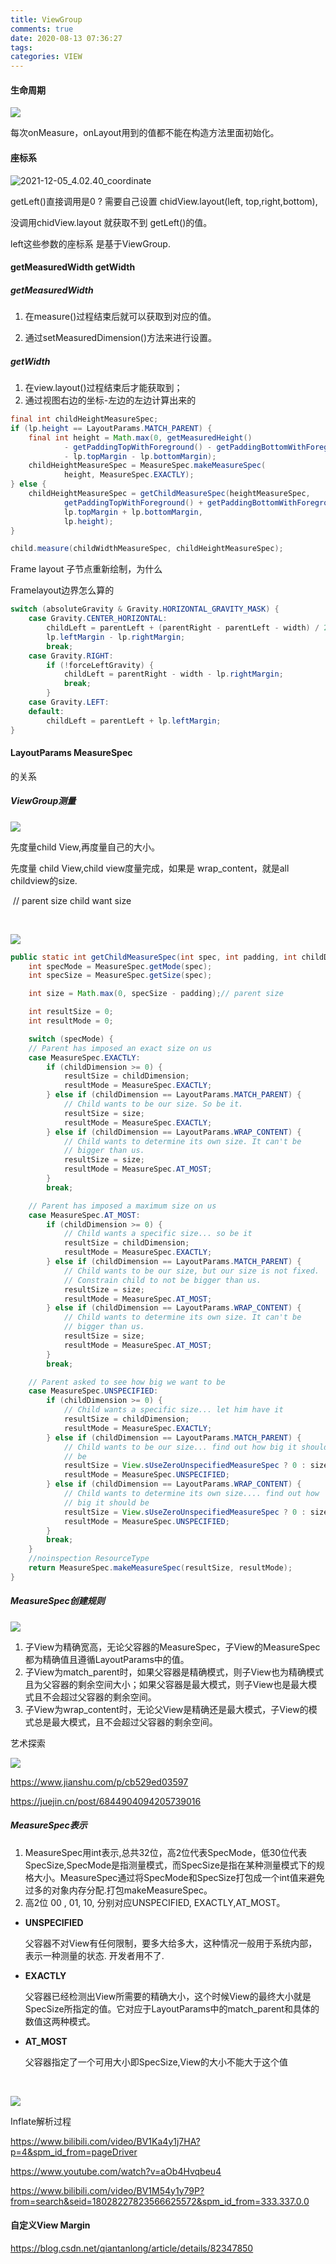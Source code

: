 ```yaml
---
title: ViewGroup
comments: true
date: 2020-08-13 07:36:27
tags: 
categories: VIEW
---
```




#### 生命周期

![](ViewGroup/2021-08-10_view_lifecycle.png)



每次onMeasure，onLayout用到的值都不能在构造方法里面初始化。





#### 座标系 

![2021-12-05_4.02.40_coordinate](ViewGroup/2021-12-05_4.02.40_coordinate.png)



getLeft()直接调用是0 ? 需要自己设置 chidView.layout(left, top,right,bottom),

没调用chidView.layout 就获取不到 getLeft()的值。

left这些参数的座标系 是基于ViewGroup.



#### getMeasuredWidth getWidth

##### getMeasuredWidth

1. 在measure()过程结束后就可以获取到对应的值。

2. 通过setMeasuredDimension()方法来进行设置。

##### getWidth

1. 在view.layout()过程结束后才能获取到；
2.  通过视图右边的坐标-左边的左边计算出来的





```java
final int childHeightMeasureSpec;
if (lp.height == LayoutParams.MATCH_PARENT) {
    final int height = Math.max(0, getMeasuredHeight()
            - getPaddingTopWithForeground() - getPaddingBottomWithForeground()
            - lp.topMargin - lp.bottomMargin);
    childHeightMeasureSpec = MeasureSpec.makeMeasureSpec(
            height, MeasureSpec.EXACTLY);
} else {
    childHeightMeasureSpec = getChildMeasureSpec(heightMeasureSpec,
            getPaddingTopWithForeground() + getPaddingBottomWithForeground() +
            lp.topMargin + lp.bottomMargin,
            lp.height);
}

child.measure(childWidthMeasureSpec, childHeightMeasureSpec);
```

Frame layout 子节点重新绘制，为什么

Framelayout边界怎么算的

```java
switch (absoluteGravity & Gravity.HORIZONTAL_GRAVITY_MASK) {
    case Gravity.CENTER_HORIZONTAL:
        childLeft = parentLeft + (parentRight - parentLeft - width) / 2 +
        lp.leftMargin - lp.rightMargin;
        break;
    case Gravity.RIGHT:
        if (!forceLeftGravity) {
            childLeft = parentRight - width - lp.rightMargin;
            break;
        }
    case Gravity.LEFT:
    default:
        childLeft = parentLeft + lp.leftMargin;
}
```





#### LayoutParams MeasureSpec

的关系

##### ViewGroup测量



![](ViewGroup/2021-08-12_viewgroup_layout.png)



先度量child View,再度量自己的大小。

先度量 child View,child view度量完成，如果是 wrap_content，就是all childview的size.



​															// parent size		 child want size

​																

![](ViewGroup/2021-08-13_6.21.59.png)



```java
public static int getChildMeasureSpec(int spec, int padding, int childDimension) {// padding是parent view的
    int specMode = MeasureSpec.getMode(spec);
    int specSize = MeasureSpec.getSize(spec);

    int size = Math.max(0, specSize - padding);// parent size

    int resultSize = 0;
    int resultMode = 0;

    switch (specMode) {
    // Parent has imposed an exact size on us
    case MeasureSpec.EXACTLY:
        if (childDimension >= 0) {
            resultSize = childDimension;
            resultMode = MeasureSpec.EXACTLY;
        } else if (childDimension == LayoutParams.MATCH_PARENT) {
            // Child wants to be our size. So be it.
            resultSize = size;
            resultMode = MeasureSpec.EXACTLY;
        } else if (childDimension == LayoutParams.WRAP_CONTENT) {
            // Child wants to determine its own size. It can't be
            // bigger than us.
            resultSize = size;
            resultMode = MeasureSpec.AT_MOST;
        }
        break;

    // Parent has imposed a maximum size on us
    case MeasureSpec.AT_MOST:
        if (childDimension >= 0) {
            // Child wants a specific size... so be it
            resultSize = childDimension;
            resultMode = MeasureSpec.EXACTLY;
        } else if (childDimension == LayoutParams.MATCH_PARENT) {
            // Child wants to be our size, but our size is not fixed.
            // Constrain child to not be bigger than us.
            resultSize = size;
            resultMode = MeasureSpec.AT_MOST;
        } else if (childDimension == LayoutParams.WRAP_CONTENT) {
            // Child wants to determine its own size. It can't be
            // bigger than us.
            resultSize = size;
            resultMode = MeasureSpec.AT_MOST;
        }
        break;

    // Parent asked to see how big we want to be
    case MeasureSpec.UNSPECIFIED:
        if (childDimension >= 0) {
            // Child wants a specific size... let him have it
            resultSize = childDimension;
            resultMode = MeasureSpec.EXACTLY;
        } else if (childDimension == LayoutParams.MATCH_PARENT) {
            // Child wants to be our size... find out how big it should
            // be
            resultSize = View.sUseZeroUnspecifiedMeasureSpec ? 0 : size;
            resultMode = MeasureSpec.UNSPECIFIED;
        } else if (childDimension == LayoutParams.WRAP_CONTENT) {
            // Child wants to determine its own size.... find out how
            // big it should be
            resultSize = View.sUseZeroUnspecifiedMeasureSpec ? 0 : size;
            resultMode = MeasureSpec.UNSPECIFIED;
        }
        break;
    }
    //noinspection ResourceType
    return MeasureSpec.makeMeasureSpec(resultSize, resultMode);
}
```



##### MeasureSpec创建规则

![](ViewGroup/2021-08-12_9.33_measure_spec_mode.png)



1. 子View为精确宽高，无论父容器的MeasureSpec，子View的MeasureSpec都为精确值且遵循LayoutParams中的值。 
2. 子View为match_parent时，如果父容器是精确模式，则子View也为精确模式且为父容器的剩余空间大小；如果父容器是最大模式，则子View也是最大模式且不会超过父容器的剩余空间。
3. 子View为wrap_content时，无论父View是精确还是最大模式，子View的模式总是最大模式，且不会超过父容器的剩余空间。 

艺术探索



![](https://upload-images.jianshu.io/upload_images/7177220-a24570ca31b1b9df.png?imageMogr2/auto-orient/strip|imageView2/2/w/1200)



https://www.jianshu.com/p/cb529ed03597

https://juejin.cn/post/6844904094205739016

##### MeasureSpec表示

1. MeasureSpec用int表示,总共32位，高2位代表SpecMode，低30位代表SpecSize,SpecMode是指测量模式，而SpecSize是指在某种测量模式下的规格大小。MeasureSpec通过将SpecMode和SpecSize打包成一个int值来避免过多的对象内存分配.打包makeMeasureSpec。
2. 高2位 00 , 01, 10, 分别对应UNSPECIFIED, EXACTLY,AT_MOST。



* **UNSPECIFIED**

  父容器不对View有任何限制，要多大给多大，这种情况一般用于系统内部，表示一种测量的状态. 开发者用不了.

* **EXACTLY**

  父容器已经检测出View所需要的精确大小，这个时候View的最终大小就是SpecSize所指定的值。它对应于LayoutParams中的match_parent和具体的数值这两种模式。

* **AT_MOST** 

  父容器指定了一个可用大小即SpecSize,View的大小不能大于这个值



​	 



![](ViewGroup/2021-08-12_9.29_measure_spec.png)









Inflate解析过程

https://www.bilibili.com/video/BV1Ka4y1j7HA?p=4&spm_id_from=pageDriver

https://www.youtube.com/watch?v=aOb4Hvqbeu4

https://www.bilibili.com/video/BV1M54y1y79P?from=search&seid=18028227823566625572&spm_id_from=333.337.0.0



#### 自定义View Margin

https://blog.csdn.net/qiantanlong/article/details/82347850
